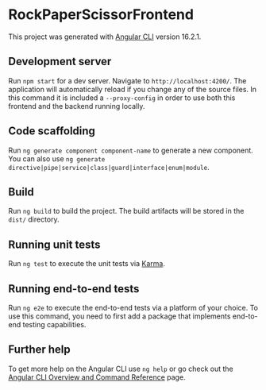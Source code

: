 # RockPaperScissorFrontend

This project was generated with [Angular CLI](https://github.com/angular/angular-cli) version 16.2.1.

## Development server

Run `npm start` for a dev server. Navigate to `http://localhost:4200/`. The application will automatically reload if you change any of the source files.
In this command it is included a `--proxy-config` in order to use both this frontend and the backend running locally.

## Code scaffolding

Run `ng generate component component-name` to generate a new component. You can also use `ng generate directive|pipe|service|class|guard|interface|enum|module`.

## Build

Run `ng build` to build the project. The build artifacts will be stored in the `dist/` directory.

## Running unit tests

Run `ng test` to execute the unit tests via [Karma](https://karma-runner.github.io).

## Running end-to-end tests

Run `ng e2e` to execute the end-to-end tests via a platform of your choice. To use this command, you need to first add a package that implements end-to-end testing capabilities.

## Further help

To get more help on the Angular CLI use `ng help` or go check out the [Angular CLI Overview and Command Reference](https://angular.io/cli) page.
